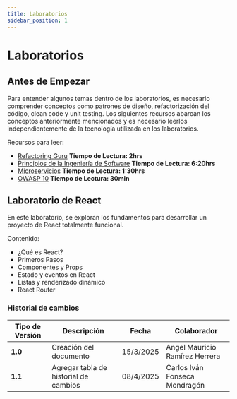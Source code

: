 ```yaml
---
title: Laboratorios
sidebar_position: 1
---
```


# Laboratorios

## Antes de Empezar

Para entender algunos temas dentro de los laboratorios, es necesario comprender conceptos como patrones de diseño, refactorización del código, clean code y unit testing. Los siguientes recursos abarcan los conceptos anteriormente mencionados y es necesario leerlos independientemente de la tecnología utilizada en los laboratorios.

Recursos para leer:

- [Refactoring Guru](https://refactoring.guru/es) **Tiempo de Lectura: 2hrs**
- [Principios de la Ingeniería de Software](https://techdevguide.withgoogle.com/paths/principles/) **Tiempo de Lectura: 6:20hrs**
- [Microservicios](https://microservices.io/) **Tiempo de Lectura: 1:30hrs**
- [OWASP 10](https://owasp.org/www-project-top-ten/) **Tiempo de Lectura: 30min**

## Laboratorio de React

En este laboratorio, se exploran los fundamentos para desarrollar un proyecto de React totalmente funcional.

Contenido:

- ¿Qué es React?
- Primeros Pasos
- Componentes y Props
- Estado y eventos en React
- Listas y renderizado dinámico
- React Router

### Historial de cambios

| **Tipo de Versión** | **Descripción**                       | **Fecha** | **Colaborador**                |
| ------------------- | ------------------------------------- | --------- | ------------------------------ |
| **1.0**             | Creación del documento                | 15/3/2025 | Angel Mauricio Ramírez Herrera |
| **1.1**             | Agregar tabla de historial de cambios | 08/4/2025 | Carlos Iván Fonseca Mondragón  |
